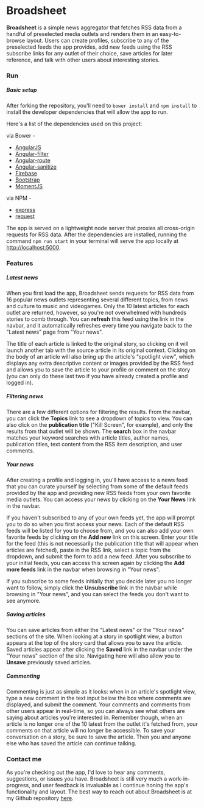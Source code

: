 # Broadsheet

**Broadsheet** is a simple news aggregator that fetches RSS data from a handful of preselected media outlets and renders them in an easy-to-browse layout. Users can create profiles, subscribe to any of the preselected feeds the app provides, add new feeds using the RSS subscribe links for any outlet of their choice, save articles for later reference, and talk with other users about interesting stories.

### Run

##### Basic setup
After forking the repository, you'll need to ```bower install``` and ```npm install``` to install the developer dependencies that will allow the app to run.

Here's a list of the dependencies used on this project:

via Bower -
  * [AngularJS](https://angularjs.org/)
  * [Angular-filter](https://github.com/a8m/angular-filter)
  * [Angular-route](https://github.com/angular/bower-angular-route)
  * [Angular-sanitize](https://github.com/angular/bower-angular-sanitize)
  * [Firebase](https://github.com/firebase/firebase-bower)
  * [Bootstrap](https://github.com/twbs/bootstrap)
  * [MomentJS](http://momentjs.com/)

via NPM -
  * [express](https://www.npmjs.com/package/express)
  * [request](https://www.npmjs.com/package/request)

The app is served on a lightweight node server that proxies all cross-origin requests for RSS data. After the dependencies are installed, running the command ```npm run start``` in your terminal will serve the app locally at [http://localhost:5000](http://localhost:5000).

### Features

##### Latest news
When you first load the app, Broadsheet sends requests for RSS data from 16 popular news outlets representing several different topics, from news and culture to music and videogames. Only the 10 latest articles for each outlet are returned, however, so you're not overwhelmed with hundreds stories to comb through. You can **refresh** this feed using the link in the navbar, and it automatically refreshes every time you navigate back to the "Latest news" page from "Your news".

The title of each article is linked to the original story, so clicking on it will launch another tab with the source article in its original context. Clicking on the body of an article will also bring up the article's "spotlight view", which displays any extra descriptive content or images provided by the RSS feed and allows you to save the article to your profile or comment on the story (you can only do these last two if you have already created a profile and logged in).

##### Filtering news
There are a few different options for filtering the results. From the navbar, you can click the **Topics** link to see a dropdown of topics to view. You can also click on the **publication title** ("Kill Screen", for example), and only the results from that outlet will be shown. The **search** box in the navbar matches your keyword searches with article titles, author names, publication titles, text content from the RSS item description, and user comments.

##### Your news
After creating a profile and logging in, you'll have access to a news feed that you can curate yourself by selecting from some of the default feeds provided by the app and providing new RSS feeds from your own favorite media outlets. You can access your news by clicking on the **Your News** link in the navbar.

If you haven't subscribed to any of your own feeds yet, the app will prompt you to do so when you first access your news. Each of the default RSS feeds will be listed for you to choose from, and you can also add your own favorite feeds by clicking on the **Add new** link on this screen. Enter your title for the feed (this is not necessarily the publication title that will appear when articles are fetched), paste in the RSS link, select a topic from the dropdown, and submit the form to add a new feed. After you subscribe to your initial feeds, you can access this screen again by clicking the **Add more feeds** link in the navbar when browsing in "Your news".

If you subscribe to some feeds initially that you decide later you no longer want to follow, simply click the **Unsubscribe** link in the navbar while browsing in "Your news", and you can select the feeds you don't want to see anymore.

##### Saving articles

You can save articles from either the "Latest news" or the "Your news" sections of the site. When looking at a story in spotlight view, a button appears at the top of the story card that allows you to save the article. Saved articles appear after clicking the **Saved** link in the navbar under the "Your news" section of the site. Navigating here will also allow you to **Unsave** previously saved articles.

##### Commenting
Commenting is just as simple as it looks: when in an article's spotlight view, type a new comment in the text input below the box where comments are displayed, and submit the comment. Your comments and comments from other users appear in real-time, so you can always see what others are saying about articles you're interested in. Remember though, when an article is no longer one of the 10 latest from the outlet it's fetched from, your comments on that article will no longer be accessible. To save your conversation on a story, be sure to save the article. Then you and anyone else who has saved the article can continue talking.

### Contact me
As you're checking out the app, I'd love to hear any comments, suggestions, or issues you have. Broadsheet is still very much a work-in-progress, and user feedback is invaluable as I continue honing the app's functionality and layout. The best way to reach out about Broadsheet is at my Github repository [here](https://github.com/chase-ramsey/codename-mercury).
